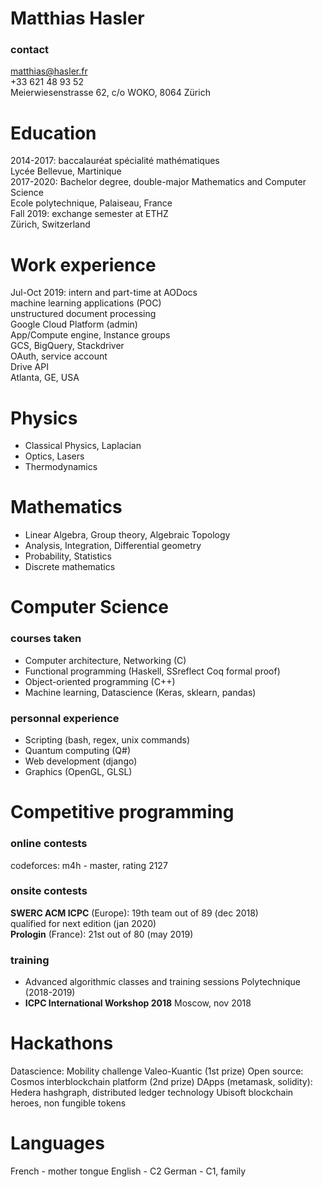 # Matthias Hasler
### contact
matthias@hasler.fr  
+33 621 48 93 52  
Meierwiesenstrasse 62, c/o WOKO, 8064 Zürich

# Education
2014-2017: baccalauréat spécialité mathématiques  
    Lycée Bellevue, Martinique  
2017-2020: Bachelor degree, double-major Mathematics and Computer Science  
    Ecole polytechnique, Palaiseau, France  
Fall 2019: exchange semester at ETHZ  
    Zürich, Switzerland  

# Work experience
Jul-Oct 2019: intern and part-time at AODocs  
    machine learning applications (POC)  
    unstructured document processing  
    Google Cloud Platform (admin)  
        App/Compute engine, Instance groups  
        GCS, BigQuery, Stackdriver  
        OAuth, service account  
    Drive API  
    Atlanta, GE, USA  

# Physics
- Classical Physics, Laplacian
- Optics, Lasers
- Thermodynamics

# Mathematics
- Linear Algebra, Group theory, Algebraic Topology
- Analysis, Integration, Differential geometry
- Probability, Statistics
- Discrete mathematics

# Computer Science
### courses taken
- Computer architecture, Networking (C)
- Functional programming (Haskell, SSreflect Coq formal proof)
- Object-oriented programming (C++)
- Machine learning, Datascience (Keras, sklearn, pandas)
### personnal experience
- Scripting (bash, regex, unix commands)
- Quantum computing (Q#)
- Web development (django)
- Graphics (OpenGL, GLSL)

# Competitive programming
### online contests
codeforces: m4h - master, rating 2127
### onsite contests
**SWERC ACM ICPC** (Europe):
    19th team out of 89 (dec 2018)  
    qualified for next edition (jan 2020)  
**Prologin** (France):
    21st out of 80 (may 2019)
### training
- Advanced algorithmic classes and training sessions
    Polytechnique (2018-2019)
- **ICPC International Workshop 2018**
    Moscow, nov 2018

# Hackathons
Datascience: Mobility challenge Valeo-Kuantic (1st prize)
Open source: Cosmos interblockchain platform (2nd prize)
DApps (metamask, solidity):
  Hedera hashgraph, distributed ledger technology
  Ubisoft blockchain heroes, non fungible tokens

# Languages
French  - mother tongue
English - C2
German  - C1, family

